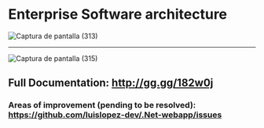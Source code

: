 # Enterprise Software architecture

![Captura de pantalla (313)](https://github.com/luislopez-dev/.Net-webapp/assets/48783255/5f84d347-cf7b-4241-b5d1-6d39c167864d)

<hr>

![Captura de pantalla (315)](https://github.com/luislopez-dev/.Net-webapp/assets/48783255/fae91af7-a31f-4161-9c20-23958350ba02)

## Full Documentation: http://gg.gg/182w0j

### Areas of improvement (pending to be resolved): https://github.com/luislopez-dev/.Net-webapp/issues 

